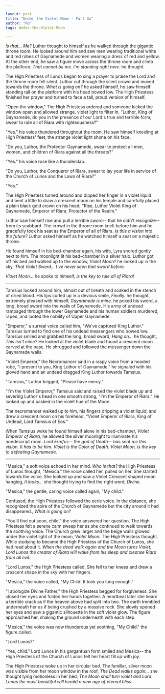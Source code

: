 ```yaml
---

layout: post
title: "Under the Violet Moon - Part 3a" 
author: "Ro"
tags: Under-the-Violet-Moon

---
```


*Is that... Me?* Luthor thought to himself as he walked through the gigantic throne room. He looked around him and saw men wearing traditional white and red robes of Gaynamede and women wearing a dress of red and yellow. At the other end, he saw a figure move across the throne room and climb the platform. *That cannot be me. I'm standing right here.* he thought.

The High Priestess of Lunos began to sing a prayer to praise the Lord and the throne room fell silent. Luthor cut through the silent crowd and moved towards the throne. *What is going on?* he asked himself, he saw himself standing tall on the platform with his head bowed low. The High Priestess finished her prayer and turned to face a tall, proud version of himself.

"Open the window," The High Priestess ordered and someone kicked the window open and allowed strange, violet light to filter in, "Luthor, King of Gaynamede, do you in the presence of our Lord's true and terrible form, swear to rule all of Riara with righteousness?"

"Yes." his voice thundered throughout the room. He saw himself kneeling at High Priestess' feet, the strange violet light shone on his face.

"Do you, Luthor, the Protector Gaynamede, swear to protect all men, women, and children of Riara against all the threats?"

"Yes." his voice rose like a thunderclap.

"Do you, Luthor, the Conqueror of Riara, swear to lay your life in service of the Church of Lunos and the Laws of Riara?"

"Yes."

The High Priestess turned around and dipped her finger in a violet liquid and bent a little to draw a crescent moon on his temple and carefully placed a plain black gold crown on his head, "Rise, Luthor Violet King of Gaynamede, Emperor of Riara, Protector of the Realm." 

Luthor saw himself rise and pull a terrible sword-- that he didn't recognize-- from its scabbard. The crowd in the throne room knelt before him and he gracefully took his seat as the Emperor of all of Riara. *Is this a vision into the future?* Luthor asked himself as he watched himself a seat on a majestic throne.

He found himself in his bed-chamber again, his wife, Lyra snored gently next to him. The moonlight lit his bed-chamber in a silver halo. Luthor got off his bed and walked up to the window, *Violet Moon?* he looked up in the sky, *That Violet Sword... I've never seen that sword before.*

*Violet Moon...* he spoke to himself, *is the key to rule all of Riara!*

---

Tamsius looked around him, almost out of breath and soaked in the stench of dried blood. His lips curled up in a devious smile, *Finally.* he thought, extremely pleased with himself, *Gaynamede is mine.* he poked his sword, a long, broad sword into the walls of Gaynamede. His army of undead rampaged through the lower Gaynamede and his human soldiers murdered, raped, and looted the nobility of Upper Gaynamede.

"Emperor," a surreal voice called him, "We've captured King Luthor." Tamsius turned to find one of his undead messengers who bowed low. Tamsius smiled and grabbed the long, broad sword, *Hang on...* he thought, *This isn't mine?* He looked at the violet blade and found a crescent moon carved at the base. He shrugged and followed the messenger down the Gaynamede walls.

"Violet Emperor," the Necromancer said in a raspy voice from a hooded robe, "I present to you, King Luthor of Gaynamede." he signaled with his gloved hand and an undead dragged King Luthor towards Tamsius.

"Tamsius," Luthor begged, "Please have mercy."

"I'm the Violet Emperor," Tamsius said and raised the violet blade up and severing Luthor's head in one smooth strong, "I'm the Emperor of Riara." He looked up and basked in the violet hue of the Moon. 

The necromancer walked up to him, his fingers dripping a violet liquid, and drew a crescent moon on his forehead, "Violet Emperor of Riara, King of Undead, Lord Tamsius of Eos."

When Tamsius woke he found himself alone in his bed-chamber, *Violet Emperor of Riara,* he allowed the silver moonlight to illuminate his nondescript room. *Lord Ermfus-- the god of Death-- has sent me this vision. It has to be him. Violet is the Color of Death. Violet Moon, is the key to defeating Gaynamede.*

---

"Mesica," a soft voice echoed in her mind. *Who is that?* the High Priestess of Lunos thought, "Mesica." the voice called her, pulled on her. She started towards the voice. She looked up and saw a Violet Crescent shaped moon hanging, *It looks...* she thought trying to find the right word, *Divine.* 

"Mesica," the gentle, caring voice called again, "My child."

Confused, the High Priestess followed the eerie voice. In the distance, she recognized the spire of the Church of Gaynamede but the city around it had disappeared., *What is going on?*

"You'll find out soon, child." the voice answered her question. The High Priestess felt a serene calm sweep her as she continued to walk towards the soothing voice. The Church grew larger and the beige walls glowed under the violet light of the moon, *Violet Moon.* The High Priestess thought. While studying to become the High Priestess of the Church of Lunos, she had read about it. *When the dead walk again and the Moon turns Violet, Lord Lunos the creator of Riara will wake from his sleep and cleanse Riara from all evil.* 


"Lord Lunos," the High Priestess called. She fell to her knees and drew a crescent shape in the sky with her fingers.

"Mesica," the voice called, "My Child. It took you long enough."

"I apologize Divine Father," the High Priestess begged for forgiveness. She closed her eyes and folded her hands together. A heartbeat later she heard a terrible crack as if the heaven above had split into two. The earth trembled underneath her as if being crushed by a massive rock. She slowly opened her eyes and saw a gigantic silhouette in the soft violet glow. The figure approached her, shaking the ground underneath with each step.

"Mesica," the voice was now thunderous yet soothing, "My Child." the figure called.

"Lord Lunos?"

"Yes, child." Lord Lunos in his gargantuan form smiled and Mesica-- the High Priestess of the Church of Lunos felt her heart fill up with joy.


The High Priestess woke up in her circular bed. The familiar, silver moon was visible from her moon window in the roof, *The Dead walks again...* she thought lying motionless in her bed, *The Moon shall turn violet and Lord Lunos the most beautiful will herald a new age of eternal bliss.* 

---
